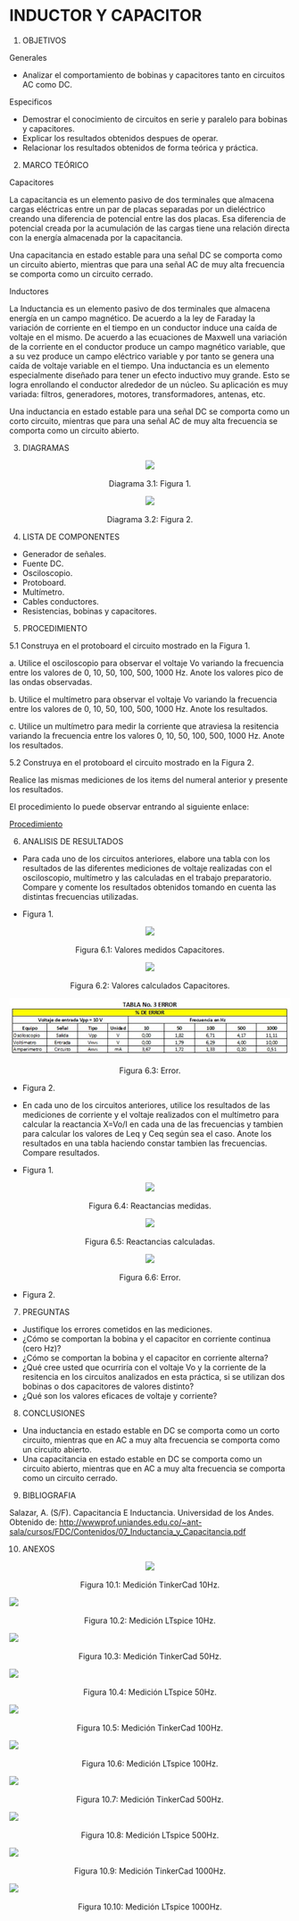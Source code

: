 # INDUCTOR Y CAPACITOR

1. OBJETIVOS

Generales

* Analizar el comportamiento de bobinas y capacitores tanto en circuitos AC como DC. 

Especificos

* Demostrar el conocimiento de circuitos en serie y paralelo para bobinas y capacitores. 
* Explicar los resultados obtenidos despues de operar.
* Relacionar los resultados obtenidos de forma teórica y práctica.

2. MARCO TEÓRICO 

Capacitores

La capacitancia es un elemento pasivo de dos terminales que almacena cargas eléctricas entre un par de placas separadas por un dieléctrico creando una diferencia de potencial entre las dos placas. Esa diferencia de potencial creada por la acumulación de las cargas tiene una relación directa con la energía almacenada por la capacitancia. 

Una capacitancia en estado estable para una señal DC se comporta como un circuito abierto, mientras que para una señal AC de muy alta frecuencia se comporta como un circuito cerrado.

Inductores

La Inductancia es un elemento pasivo de dos terminales que almacena energía en un campo magnético. De acuerdo a la ley de Faraday la variación de corriente en el tiempo en un conductor induce una caída de voltaje en el mismo. De acuerdo a las ecuaciones de Maxwell una variación de la corriente en el conductor produce un campo magnético variable, que a su vez produce un campo eléctrico variable y por tanto se genera una caída de voltaje variable en el tiempo. Una inductancia es un elemento especialmente diseñado para tener un efecto inductivo muy grande. Esto se logra enrollando el conductor alrededor de un núcleo. Su aplicación es muy variada: filtros, generadores, motores, transformadores, antenas, etc.

Una inductancia en estado estable para una señal DC se comporta como un corto circuito, mientras que para una señal AC de muy alta frecuencia se comporta como un circuito abierto. 

3. DIAGRAMAS

<p align="center">
  <img src="https://github.com/Dillanj2/Informe5/blob/main/Im%C3%A1genes/Figura1.jpg">
</p>
<p align="center">
  Diagrama 3.1: Figura 1.
</p>

<p align="center">
  <img src="https://github.com/Dillanj2/Informe5/blob/main/Im%C3%A1genes/Figura2.jpg">
</p>
<p align="center">
  Diagrama 3.2: Figura 2.
</p>

4. LISTA DE COMPONENTES

* Generador de señales.
* Fuente DC.
* Osciloscopio.
* Protoboard.
* Multímetro.
* Cables conductores.
* Resistencias, bobinas y capacitores.

5. PROCEDIMIENTO

5.1 Construya en el protoboard el circuito mostrado en la Figura 1.

a. Utilice el osciloscopio para observar el voltaje Vo variando la frecuencia entre los valores de 0, 10, 50, 100, 500, 1000 Hz. Anote los valores pico de las ondas observadas.

b. Utilice el multímetro para observar el voltaje Vo variando la frecuencia entre los valores de 0, 10, 50, 100, 500, 1000 Hz. Anote los resultados.

c. Utilice un multímetro para medir la corriente que atraviesa la resitencia variando la frecuencia entre los valores 0, 10, 50, 100, 500, 1000 Hz. Anote los resultados.

5.2 Construya en el protoboard el circuito mostrado en la Figura 2.

Realice las mismas mediciones de los items del numeral anterior y presente los resultados.

El procedimiento lo puede observar entrando al siguiente enlace: 

<p><a href="https://github.com/Dillanj2/Informe4/blob/main/C%C3%B3digo%20fuente/Procedimiento_de_Laboratorio_4.pdf">Procedimiento</a>
  
6. ANALISIS DE RESULTADOS

* Para cada uno de los circuitos anteriores, elabore una tabla con los resultados de las diferentes mediciones de voltaje realizadas con el osciloscopio, multímetro y las calculadas en el trabajo preparatorio. Compare y comente los resultados obtenidos tomando en cuenta las distintas frecuencias utilizadas.

- Figura 1.

<p align="center">
  <img src="https://github.com/Dillanj2/Informe5/blob/main/Im%C3%A1genes/CapacitoresMed.jpg">
</p>
<p align="center">
  Figura 6.1: Valores medidos Capacitores.
</p>

<p align="center">
  <img src="https://github.com/Dillanj2/Informe5/blob/main/Im%C3%A1genes/CapacitoresCalc.jpg">
</p>
<p align="center">
  Figura 6.2: Valores calculados Capacitores.
</p>

<p align="center">
  <img src="https://github.com/Dillanj2/Informe5/blob/main/Im%C3%A1genes/ErrorCap.jpg">
</p>
<p align="center">
  Figura 6.3: Error.
</p>

- Figura 2.

* En cada uno de los circuitos anteriores, utilice los resultados de las mediciones de corriente y el voltaje realizados con el multímetro para calcular la reactancia X=Vo/I en cada una de las frecuencias y tambien para calcular los valores de Leq y Ceq según sea el caso. Anote los resultados en una tabla haciendo constar tambien las frecuencias. Compare resultados.

- Figura 1.

<p align="center">
  <img src="https://github.com/Dillanj2/Informe5/blob/main/Im%C3%A1genes/ReactanciasCapMed.jpg">
</p>
<p align="center">
  Figura 6.4: Reactancias medidas.
</p>

<p align="center">
  <img src="https://github.com/Dillanj2/Informe5/blob/main/Im%C3%A1genes/ReactanciasCapCalc.jpg">
</p>
<p align="center">
  Figura 6.5: Reactancias calculadas.
</p>

<p align="center">
  <img src="https://github.com/Dillanj2/Informe5/blob/main/Im%C3%A1genes/ErrorReacCap.jpg">
</p>
<p align="center">
  Figura 6.6: Error.
</p>

- Figura 2.



7. PREGUNTAS

* Justifique los errores cometidos en las mediciones.
* ¿Cómo se comportan la bobina y el capacitor en corriente continua (cero Hz)?
* ¿Cómo se comportan la bobina y el capacitor en corriente alterna?
* ¿Qué cree usted que ocurriría con el voltaje Vo y la corriente de la resitencia en los circuitos analizados en esta práctica, si se utilizan dos bobinas o dos capacitores de valores distinto?
* ¿Qué son los valores eficaces de voltaje y corriente?

8. CONCLUSIONES

* Una inductancia en estado estable en DC se comporta como un corto circuito, mientras que en AC a muy alta frecuencia se comporta como un circuito abierto. 
* Una capacitancia en estado estable en DC se comporta como un circuito abierto, mientras que en AC a muy alta frecuencia se comporta como un circuito cerrado.

9. BIBLIOGRAFIA

Salazar, A. (S/F). Capacitancia E Inductancia. Universidad de los Andes. Obtenido de: http://wwwprof.uniandes.edu.co/~ant-sala/cursos/FDC/Contenidos/07_Inductancia_y_Capacitancia.pdf

10. ANEXOS

<p align="center">
  <img src="https://github.com/Dillanj2/Informe5/blob/main/Im%C3%A1genes/TinkerCap10Hz.png">
</p>
<p align="center">
  Figura 10.1: Medición TinkerCad 10Hz.
</p

<p align="center">
  <img src="https://github.com/Dillanj2/Informe5/blob/main/Im%C3%A1genes/LTspiceCap10Hz.png">
</p>
<p align="center">
  Figura 10.2: Medición LTspice 10Hz.
</p

<p align="center">
  <img src="https://github.com/Dillanj2/Informe5/blob/main/Im%C3%A1genes/TinkerCap50Hz.png">
</p>
<p align="center">
  Figura 10.3: Medición TinkerCad 50Hz.
</p
  
<p align="center">
  <img src="https://github.com/Dillanj2/Informe5/blob/main/Im%C3%A1genes/LTspiceCap50Hz.png">
</p>
<p align="center">
  Figura 10.4: Medición LTspice 50Hz.
</p
  
<p align="center">
  <img src="https://github.com/Dillanj2/Informe5/blob/main/Im%C3%A1genes/TinkerCap100Hz.png">
</p>
<p align="center">
  Figura 10.5: Medición TinkerCad 100Hz.
</p
  
<p align="center">
  <img src="https://github.com/Dillanj2/Informe5/blob/main/Im%C3%A1genes/LTspiceCap100Hz.png">
</p>
<p align="center">
  Figura 10.6: Medición LTspice 100Hz.
</p
  
<p align="center">
  <img src="https://github.com/Dillanj2/Informe5/blob/main/Im%C3%A1genes/TinkerCap500Hz.png">
</p>
<p align="center">
  Figura 10.7: Medición TinkerCad 500Hz.
</p
  
<p align="center">
  <img src="https://github.com/Dillanj2/Informe5/blob/main/Im%C3%A1genes/LTspiceCap500Hz.png">
</p>
<p align="center">
  Figura 10.8: Medición LTspice 500Hz.
</p  
  
<p align="center">
  <img src="https://github.com/Dillanj2/Informe5/blob/main/Im%C3%A1genes/TinkerCap1000Hz.png">
</p>
<p align="center">
  Figura 10.9: Medición TinkerCad 1000Hz.
</p  
  
<p align="center">
  <img src="https://github.com/Dillanj2/Informe5/blob/main/Im%C3%A1genes/LTspiceCap1000Hz.png">
</p>
<p align="center">
  Figura 10.10: Medición LTspice 1000Hz.
</p  
